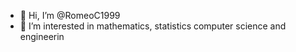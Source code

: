 - 👋 Hi, I’m @RomeoC1999
- 👀 I’m interested in mathematics, statistics computer science and engineerin
